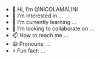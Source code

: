 - 👋 Hi, I’m @NICOLAMALINI
- 👀 I’m interested in ...
- 🌱 I’m currently learning ...
- 💞️ I’m looking to collaborate on ...
- 📫 How to reach me ...
- 😄 Pronouns: ...
- ⚡ Fun fact: ...

<!---
NICOLAMALINI/NICOLAMALINI is a ✨ special ✨ repository because its `README.md` (this file) appears on your GitHub profile.
You can click the Preview link to take a look at your changes.
--->

